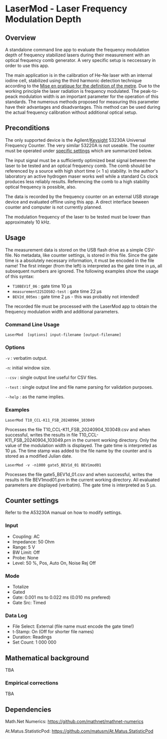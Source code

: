 LaserMod - Laser Frequency Modulation Depth
===========================================

Overview
--------

A standalone command line app to evaluate the frequency modulation depth of frequency stabilized lasers during their measurement with an optical frequency comb generator. A very specific setup is neccessary in order to use this app.

The main application is in the calibration of He-Ne laser with an internal iodine cell, stabilized using the third harmonic detection technique according to the [Mise en pratique for the definition of the metre](https://www.bipm.org/en/publications/mises-en-pratique). Due to the working principle the laser radiation is frequency modulated. The peak-to-peack modulation width is an important parameter for the operation of this standards. The numerous methods proposed for measuring this parameter have their advantages and disadvantages. This method can be used during the actual frequency calibration without additional optical setup.

Preconditions
-------------

The only supported device is the Agilent/[Keysight](https://www.keysight.com/) 53230A Universal Frequency Counter. The very similar 53220A is not useable. The counter must be operated under [specific settings](#counter-settings) which are summarized below.

The input signal must be a sufficiently optimized beat signal between the laser to be tested and an optical frequency comb. The comb should be referenced by a source with high short time (< 1 s) stability. In the author's laboratory an active hydrogen maser works well while a standard Cs clock produces less reliably results. Referencing the comb to a high stability optical frequency is possible, also.

The data is recorded by the frequency counter on an external USB storage device and evaluated offline using this app. A direct interface beween counter and computer is not currently planned.

The modulation frequency of the laser to be tested must be lower than approximately 10 kHz.

Usage
-----

The measurement data is stored on the USB flash drive as a simple CSV-file. No metadata, like counter settings, is stored in this file. Since the gate time is a absolutely necessary information, it must be encoded in the file name! The first integer (from the left) is interpreted as the gate time in µs, all subsequent numbers are ignored. The following examples show the usage of this syntax:

* `T10BEV1f_06` : gate time 10 µs
* `measurement22SIOS02-test` : gate time 22 µs
* `BEV2d_005ms` : gate time 2 µs - this was probably not intended!

The recorded file must be processed with the LaserMod app to obtain the frequency modulation width and additional parameters.

### Command Line Usage

```
LaserMod  [options] input-filename [output-filename]
```

### Options

`-v` : verbatim output.

`-n`: initial window size.

`--csv` : single output line useful for CSV files.

`--test` : single output line and file name parsing for validation purposes.

`--help` : as the name implies.

### Examples

```
LaserMod T10_CCL-K11_FSB_20240904_103049
```
Processes the file T10_CCL-K11_FSB_20240904_103049.csv and when successful, writes the results in file T10_CCL-K11_FSB_20240904_103049.prn in the current working directory. Only the value of the modulation width is displayed. The gate time is interpreted as 10 µs. The time stamp was added to the file name by the counter and is stored as a modified Julian date.

```
LaserMod -v -n1000 gate5_BEV1d_01 BEV1mod01
```
Processes the file gate5_BEV1d_01.csv and when successful, writes the results in file BEV1mod01.prn in the current working directory. All evaluated parameters are displayed (verbatim). The gate time is interpreted as 5 µs.

Counter settings
----------------

Refer to the A53230A manual on how to modify settings.

### Input
* Coupling: AC
* Impedance: 50 Ohm
* Range: 5 V
* BW Limit: Off
* Probe: None
* Level: 50 %, Pos, Auto On, Noise Rej Off

### Mode
* Totalize
* Gated
* Gate: 0.001 ms to 0.022 ms (0.010 ms prefered)
* Gate Src: Timed

### Data Log
* File Select: External (file name must encode the gate time!)
* t-Stamp: On (Off for shorter file names)
* Duration: Readings
* Set Count: 1 000 000

Mathematical background
-----------------------

TBA

### Empirical corrections

TBA

Dependencies
------------

Math.Net Numerics: https://github.com/mathnet/mathnet-numerics

At.Matus.StatisticPod: https://github.com/matusm/At.Matus.StatisticPod

